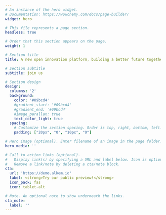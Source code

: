 ```yaml
---
# An instance of the hero widget.
# Documentation: https://wowchemy.com/docs/page-builder/
widget: hero

# This file represents a page section.
headless: true

# Order that this section appears on the page.
weight: 1

# Section title
title: A new open innovation platform, building a better future together

# Section subtitle
subtitle: join us

# Section design
design:
  columns: '2'
  background:
    color: '#09bcd4'
    #gradient_start: '#09bcd4'
    #gradient_end: '#09bcd4'
    #image_parallax: true
    text_color_light: true
  spacing:
    # Customize the section spacing. Order is top, right, bottom, left.
    padding: ["20px", "0", "10px", "0"]

# Hero image (optional). Enter filename of an image in the page folder.
hero_media: ''

# Call to action links (optional).
#   Display link(s) by specifying a URL and label below. Icon is optional for `cta`.
#   Remove a link/note by deleting a cta/note block.
cta:
  url: 'https://demo.alkem.io'
  label: <strong>Try our public preview!</strong>
  icon_pack: fas
  icon: tablet-alt

# Note. An optional note to show underneath the links.
cta_note:
  label: ''
---
```

